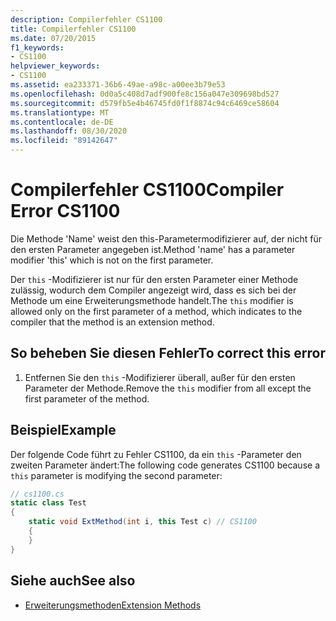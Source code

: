 ```yaml
---
description: Compilerfehler CS1100
title: Compilerfehler CS1100
ms.date: 07/20/2015
f1_keywords:
- CS1100
helpviewer_keywords:
- CS1100
ms.assetid: ea233371-36b6-49ae-a98c-a00ee3b79e53
ms.openlocfilehash: 0d0a5c408d7adf900fe8c156a047e309698bd527
ms.sourcegitcommit: d579fb5e4b46745fd0f1f8874c94c6469ce58604
ms.translationtype: MT
ms.contentlocale: de-DE
ms.lasthandoff: 08/30/2020
ms.locfileid: "89142647"
---
```

# <a name="compiler-error-cs1100"></a><span data-ttu-id="4cd46-103">Compilerfehler CS1100</span><span class="sxs-lookup"><span data-stu-id="4cd46-103">Compiler Error CS1100</span></span>
<span data-ttu-id="4cd46-104">Die Methode 'Name' weist den this-Parametermodifizierer auf, der nicht für den ersten Parameter angegeben ist.</span><span class="sxs-lookup"><span data-stu-id="4cd46-104">Method 'name' has a parameter modifier 'this' which is not on the first parameter.</span></span>  
  
 <span data-ttu-id="4cd46-105">Der `this` -Modifizierer ist nur für den ersten Parameter einer Methode zulässig, wodurch dem Compiler angezeigt wird, dass es sich bei der Methode um eine Erweiterungsmethode handelt.</span><span class="sxs-lookup"><span data-stu-id="4cd46-105">The `this` modifier is allowed only on the first parameter of a method, which indicates to the compiler that the method is an extension method.</span></span>  
  
## <a name="to-correct-this-error"></a><span data-ttu-id="4cd46-106">So beheben Sie diesen Fehler</span><span class="sxs-lookup"><span data-stu-id="4cd46-106">To correct this error</span></span>  
  
1. <span data-ttu-id="4cd46-107">Entfernen Sie den `this` -Modifizierer überall, außer für den ersten Parameter der Methode.</span><span class="sxs-lookup"><span data-stu-id="4cd46-107">Remove the `this` modifier from all except the first parameter of the method.</span></span>  
  
## <a name="example"></a><span data-ttu-id="4cd46-108">Beispiel</span><span class="sxs-lookup"><span data-stu-id="4cd46-108">Example</span></span>  
 <span data-ttu-id="4cd46-109">Der folgende Code führt zu Fehler CS1100, da ein `this` -Parameter den zweiten Parameter ändert:</span><span class="sxs-lookup"><span data-stu-id="4cd46-109">The following code generates CS1100 because a `this` parameter is modifying the second parameter:</span></span>  
  
```csharp  
// cs1100.cs  
static class Test  
{  
    static void ExtMethod(int i, this Test c) // CS1100  
    {  
    }  
}  
```  
  
## <a name="see-also"></a><span data-ttu-id="4cd46-110">Siehe auch</span><span class="sxs-lookup"><span data-stu-id="4cd46-110">See also</span></span>

- [<span data-ttu-id="4cd46-111">Erweiterungsmethoden</span><span class="sxs-lookup"><span data-stu-id="4cd46-111">Extension Methods</span></span>](../programming-guide/classes-and-structs/extension-methods.md)
